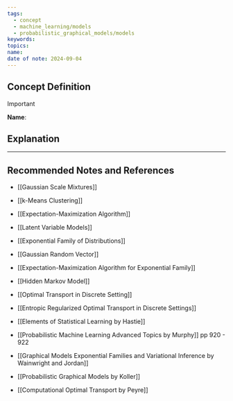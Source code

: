 ```yaml
---
tags:
  - concept
  - machine_learning/models
  - probabilistic_graphical_models/models
keywords: 
topics: 
name: 
date of note: 2024-09-04
---
```


## Concept Definition

>[!important]
>**Name**: 



## Explanation





-----------
##  Recommended Notes and References


- [[Gaussian Scale Mixtures]]
- [[k-Means Clustering]]
- [[Expectation-Maximization Algorithm]]

- [[Latent Variable Models]]

- [[Exponential Family of Distributions]]
- [[Gaussian Random Vector]]
- [[Expectation-Maximization Algorithm for Exponential Family]]

- [[Hidden Markov Model]]

- [[Optimal Transport in Discrete Setting]]
- [[Entropic Regularized Optimal Transport in Discrete Settings]]


- [[Elements of Statistical Learning by Hastie]]
- [[Probabilistic Machine Learning Advanced Topics by Murphy]] pp 920 - 922
- [[Graphical Models Exponential Families and Variational Inference by Wainwright and Jordan]]
- [[Probabilistic Graphical Models by Koller]]
- [[Computational Optimal Transport by Peyre]]